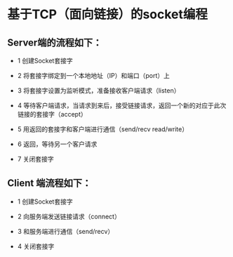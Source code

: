 # 基于TCP（面向链接）的socket编程

## Server端的流程如下：

- 1 创建Socket套接字  

- 2 将套接字绑定到一个本地地址（IP）和端口（port）上

- 3 将套接字设置为监听模式，准备接收客户端请求（listen）

- 4 等待客户端请求，当请求到来后，接受链接请求，返回一个新的对应于此次链接的套接字（accept）

- 5 用返回的套接字和客户端进行通信（send/recv  read/write）

- 6 返回，等待另一个客户请求

- 7 关闭套接字
   
## Client 端流程如下：

- 1 创建Socket套接字

- 2 向服务端发送链接请求（connect）

- 3 和服务端进行通信（send/recv）

- 4 关闭套接字
